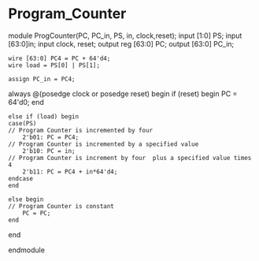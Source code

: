 # Program_Counter
module ProgCounter(PC, PC_in, PS, in, clock,reset);
	input [1:0] PS; 
	input [63:0]in;
	input clock, reset;
	output reg [63:0] PC;
	output [63:0] PC_in;
	
	wire [63:0] PC4 = PC + 64'd4;
	wire load = PS[0] | PS[1];
	
	assign PC_in = PC4;

always @(posedge clock or posedge reset) begin
	if (reset) begin
		PC = 64'd0;
	end
	
	else if (load) begin
	case(PS)
	// Program Counter is incremented by four	
		2'b01: PC = PC4;
	// Program Counter is incremented by a specified value
		2'b10: PC = in;
	// Program Counter is increment by four  plus a specified value times 4
		2'b11: PC = PC4 + in*64'd4;	
	endcase
	end
	
	else begin
	// Program Counter is constant
		PC = PC;
	end
end 

endmodule

